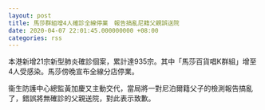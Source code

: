 ```yaml
---
layout: post
title: 馬莎群組增4人確診全線停業　報告搞亂尼籍父親誤送院
date: 2020-04-07 22:01:45.000000000 +08:00
categories: rss
---
```


本港新增21宗新型肺炎確診個案，累計達935宗。其中「馬莎百貨唱K群組」增至4人受感染。馬莎傍晚宣布全線分店停業。

衞生防護中心總監黃加慶又主動交代，當局將一對尼泊爾籍父子的檢測報告搞亂了，錯誤將無確診的父親送院，對此表示致歉。
